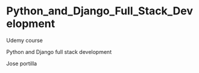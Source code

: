 # Python_and_Django_Full_Stack_Development

Udemy course

Python and Django full stack development

Jose portilla

